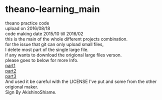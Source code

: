 ﻿# theano-learning_main
theano practice code <br />
upload on 2016/08/18 <br />
code making date 2015/10 till 2016/02 <br />
this is the main of the whole different projects combination.<br />
for the issue that git can only upload small files,<br />
I delete most part of the single large file.<br />
if any wants to download the origional large files verson.<br />
please goes to below for more Info.<br />
<a href="https://github.com/artmusic0/theano-learning.part01">part1</a><br />
<a href="https://github.com/artmusic0/theano-learning.part02">part2</a><br />
<a href="https://github.com/artmusic0/theano-learning.part03">part3</a><br />
And used it be careful with the LICENSE I've put and some from the other origional maker.<br />
Sign By AkishinoShiame.<br />